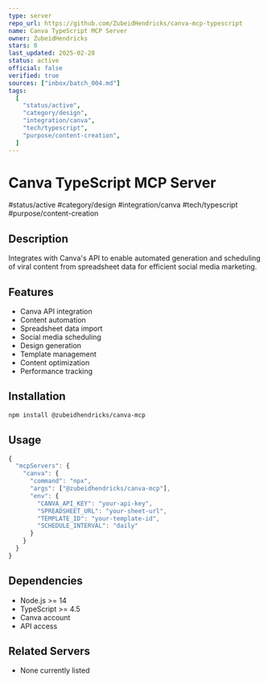 ```yaml
---
type: server
repo_url: https://github.com/ZubeidHendricks/canva-mcp-typescript
name: Canva TypeScript MCP Server
owner: ZubeidHendricks
stars: 0
last_updated: 2025-02-28
status: active
official: false
verified: true
sources: ["inbox/batch_004.md"]
tags:
  [
    "status/active",
    "category/design",
    "integration/canva",
    "tech/typescript",
    "purpose/content-creation",
  ]
---
```


# Canva TypeScript MCP Server

#status/active #category/design #integration/canva #tech/typescript #purpose/content-creation

## Description

Integrates with Canva's API to enable automated generation and scheduling of viral content from spreadsheet data for efficient social media marketing.

## Features

- Canva API integration
- Content automation
- Spreadsheet data import
- Social media scheduling
- Design generation
- Template management
- Content optimization
- Performance tracking

## Installation

```bash
npm install @zubeidhendricks/canva-mcp
```

## Usage

```javascript
{
  "mcpServers": {
    "canva": {
      "command": "npx",
      "args": ["@zubeidhendricks/canva-mcp"],
      "env": {
        "CANVA_API_KEY": "your-api-key",
        "SPREADSHEET_URL": "your-sheet-url",
        "TEMPLATE_ID": "your-template-id",
        "SCHEDULE_INTERVAL": "daily"
      }
    }
  }
}
```

## Dependencies

- Node.js >= 14
- TypeScript >= 4.5
- Canva account
- API access

## Related Servers

- None currently listed
